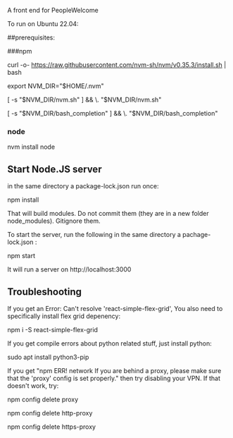 A front end for PeopleWelcome

To run on Ubuntu 22.04:


##prerequisites:

###npm

curl -o- https://raw.githubusercontent.com/nvm-sh/nvm/v0.35.3/install.sh | bash

export NVM_DIR="$HOME/.nvm"

[ -s "$NVM_DIR/nvm.sh" ] && \. "$NVM_DIR/nvm.sh"

[ -s "$NVM_DIR/bash_completion" ] && \. "$NVM_DIR/bash_completion"


### node

nvm install node

## Start Node.JS server
in the same directory a package-lock.json run once:

npm install

That will build modules. Do not commit them (they are in a new folder node_modules). Gitignore them.

To start the server, run the following in the same directory a pachage-lock.json :

npm start 

It will run a server on http://localhost:3000

## Troubleshooting

If you get an Error: Can't resolve 'react-simple-flex-grid', You also need to specifically install flex grid depenency:

npm i -S react-simple-flex-grid

If you get compile errors about python related stuff, just install python:

sudo apt install python3-pip

If you get "npm ERR! network If you are behind a proxy, please make sure that the 'proxy' config is set properly." then try disabling your VPN. If that doesn't work, try:

npm config delete proxy

npm config delete http-proxy

npm config delete https-proxy
